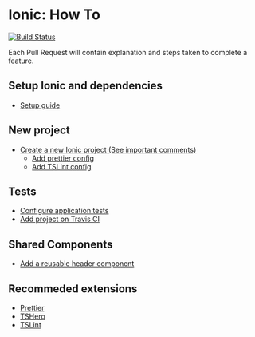 # Ionic: How To
[![Build Status](https://travis-ci.org/brunolm/ionic-how-to.svg?branch=master)](https://travis-ci.org/brunolm/ionic-how-to)

Each Pull Request will contain explanation and steps taken to complete a feature.

## Setup Ionic and dependencies

- [Setup guide](docs/setup.md)

## New project

- [Create a new Ionic project (See important comments)](https://github.com/brunolm/ionic-how-to/commit/45d41c451829d3c4a38b056d87e9048ac2a6ca67)
  - [Add prettier config](https://github.com/brunolm/ionic-how-to/pull/1)
  - [Add TSLint config](https://github.com/brunolm/ionic-how-to/pull/2)

## Tests

- [Configure application tests](https://github.com/brunolm/ionic-how-to/pull/3)
- [Add project on Travis CI](https://github.com/brunolm/ionic-how-to/pull/4)

## Shared Components

- [Add a reusable header component](https://github.com/brunolm/ionic-how-to/pull/5)

## Recommeded extensions

- [Prettier](https://marketplace.visualstudio.com/items?itemName=esbenp.prettier-vscode)
- [TSHero](https://marketplace.visualstudio.com/items?itemName=rbbit.typescript-hero)
- [TSLint](https://marketplace.visualstudio.com/items?itemName=eg2.tslint)

